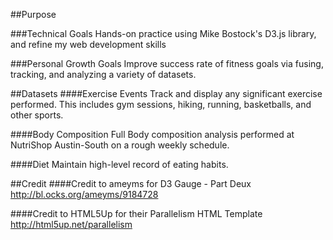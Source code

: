##Purpose

###Technical Goals
Hands-on practice using Mike Bostock's D3.js library, and refine my web development skills

###Personal Growth Goals
Improve success rate of fitness goals via fusing, tracking, and analyzing a variety of datasets.

##Datasets
####Exercise Events
Track and display any significant exercise performed. This includes gym sessions, hiking, running, basketballs, and other sports.

####Body Composition
Full Body composition analysis performed at NutriShop Austin-South on a rough weekly schedule.

####Diet
Maintain high-level record of eating habits.

##Credit
####Credit to ameyms for D3 Gauge - Part Deux
http://bl.ocks.org/ameyms/9184728

####Credit to HTML5Up for their Parallelism HTML Template 
http://html5up.net/parallelism